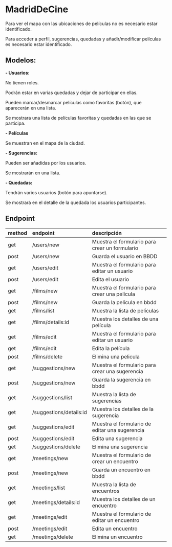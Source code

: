 # MadridDeCine

Para ver el mapa con las ubicaciones de películas no es necesario estar identificado.

Para acceder a perfil, sugerencias, quedadas y añadir/modificar películas es necesario estar identificado.


## Modelos:

**- Usuarios:**

No tienen roles.

Podrán estar en varias quedadas y dejar de participar en ellas.

Pueden marcar/desmarcar películas como favoritas (botón), que aparecerán en una lista.

Se mostrara una lista de películas favoritas y quedadas en las que se participa.


**- Películas**

Se muestran en el mapa de la ciudad.


**- Sugerencias:**

Pueden ser añadidas por los usuarios.

Se mostrarán en una lista.


**- Quedadas:**

Tendrán varios usuarios (botón para apuntarse).

Se mostrará en el detalle de la quedada los usuarios participantes.


## Endpoint

|method|      endpoint           |  descripción                                     |
|------|:------------------------|:-------------------------------------------------|
| get  | /users/new              | Muestra el formulario para crear un formulario   |
| post | /users/new              | Guarda el usuario en BBDD                        |
| get  | /users/edit             | Muestra el formulario para editar un usuario     |
| post | /users/edit             | Edita el usuario                                 |
| get  | /films/new              | Muestra el formulario para crear una película    |
| post | /films/new              | Guarda la película en bbdd                       |
| get  | /films/list             | Muestra la lista de películas                    |
| get  | /films/details:id       | Muestra los detalles de una película             |
| get  | /films/edit             | Muestra el formulario para editar un usuario     |
| get  | /films/edit             | Edita la película                                |
| post | /films/delete           | Elimina una pelicula                             |
| get  | /suggestions/new        | Muestra el formulario para crear una sugerencia  |
| post | /suggestions/new        | Guarda la sugerencia en bbdd                     |
| get  | /suggestions/list       | Muestra la lista de sugerencias                  |
| get  | /suggestions/details:id | Muestra los detalles de la sugerencia            |
| get  | /suggestions/edit       | Muestra el formulario de editar una sugerencia   |
| post | /suggestions/edit       | Edita una sugerencia                             |
| get  | /suggestions/delete     | Elimina una sugerencia                           |
| get  | /meetings/new           | Muestra el formulario de crear un encuentro      |
| post | /meetings/new           | Guarda un encuentro en bbdd                      |
| get  | /meetings/list          | Muestra la lista de encuentros                   |
| get  | /meetings/details:id    | Muestra los detalles de un encuentro             |
| get  | /meetings/edit          | Muestra el formulario de editar un encuentro     |
| post | /meetings/edit          | Edita un encuentro                               |
| get  | /meetings/delete        | Elimina un encuentro                             |



